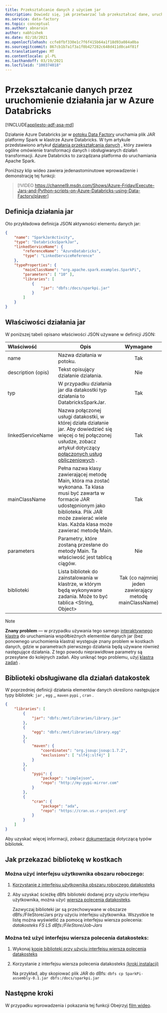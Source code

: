 ```yaml
---
title: Przekształcanie danych z użyciem jar
description: Dowiedz się, jak przetwarzać lub przekształcać dane, uruchamiając jar w obrębie Azure Data Factory potoku.
ms.service: data-factory
ms.topic: conceptual
ms.author: abnarain
author: nabhishek
ms.date: 02/10/2021
ms.openlocfilehash: ccfe8fbf330e1c7f6f415b64a1f18d93a084a0ba
ms.sourcegitcommit: 867cb1b7a1f3a1f0b427282c648d411d0ca4f81f
ms.translationtype: MT
ms.contentlocale: pl-PL
ms.lasthandoff: 03/19/2021
ms.locfileid: "100374018"
---
```

# <a name="transform-data-by-running-a-jar-activity-in-azure-databricks"></a>Przekształcanie danych przez uruchomienie działania jar w Azure Databricks

[!INCLUDE[appliesto-adf-asa-md](includes/appliesto-adf-asa-md.md)]

Działanie Azure Databricks jar w [potoku Data Factory](concepts-pipelines-activities.md) uruchamia plik JAR platformy Spark w klastrze Azure Databricks. W tym artykule przedstawiono artykuł [działania przekształcania danych](transform-data.md) , który zawiera ogólne omówienie transformacji danych i obsługiwanych działań transformacji. Azure Databricks to zarządzana platforma do uruchamiania Apache Spark.

Poniższy klip wideo zawiera jedenastominutowe wprowadzenie i demonstrację tej funkcji:

> [!VIDEO https://channel9.msdn.com/Shows/Azure-Friday/Execute-Jars-and-Python-scripts-on-Azure-Databricks-using-Data-Factory/player]

## <a name="databricks-jar-activity-definition"></a>Definicja działania jar

Oto przykładowa definicja JSON aktywności elementu danych jar:

```json
{
    "name": "SparkJarActivity",
    "type": "DatabricksSparkJar",
    "linkedServiceName": {
        "referenceName": "AzureDatabricks",
        "type": "LinkedServiceReference"
    },
    "typeProperties": {
        "mainClassName": "org.apache.spark.examples.SparkPi",
        "parameters": [ "10" ],
        "libraries": [
            {
                "jar": "dbfs:/docs/sparkpi.jar"
            }
        ]
    }
}

```

## <a name="databricks-jar-activity-properties"></a>Właściwości działania jar

W poniższej tabeli opisano właściwości JSON używane w definicji JSON:

|Właściwość|Opis|Wymagane|
|:--|---|:-:|
|name|Nazwa działania w potoku.|Tak|
|description (opis)|Tekst opisujący działanie działania.|Nie|
|typ|W przypadku działania jar dla datakostki typ działania to DatabricksSparkJar.|Tak|
|linkedServiceName|Nazwa połączonej usługi datakostki, w której działa działanie jar. Aby dowiedzieć się więcej o tej połączonej usłudze, zobacz artykuł dotyczący [połączonych usług obliczeniowych](compute-linked-services.md) .|Tak|
|mainClassName|Pełna nazwa klasy zawierającej metodę Main, która ma zostać wykonana. Ta klasa musi być zawarta w formacie JAR udostępnionym jako biblioteka. Plik JAR może zawierać wiele klas. Każda klasa może zawierać metodę Main.|Tak|
|parameters|Parametry, które zostaną przesłane do metody Main. Ta właściwość jest tablicą ciągów.|Nie|
|biblioteki|Lista bibliotek do zainstalowania w klastrze, w którym będą wykonywane zadania. Może to być tablica <String, Object>|Tak (co najmniej jeden zawierający metodę mainClassName)|

> [!NOTE]
> **Znany problem** — w przypadku używania tego samego [interaktywnego klastra](compute-linked-services.md#example---using-existing-interactive-cluster-in-databricks) do uruchamiania współbieżnych elementów danych jar (bez ponownego uruchomienia klastra) występuje znany problem w kostkach danych, gdzie w parametrach pierwszego działania będą używane również następujące działania. Z tego powodu nieprawidłowe parametry są przesyłane do kolejnych zadań. Aby uniknąć tego problemu, użyj [klastra zadań](compute-linked-services.md#example---using-new-job-cluster-in-databricks) .

## <a name="supported-libraries-for-databricks-activities"></a>Biblioteki obsługiwane dla działań datakostek

W poprzedniej definicji działania elementów danych określono następujące typy bibliotek: `jar` , `egg` ,, `maven` `pypi` , `cran` .

```json
{
    "libraries": [
        {
            "jar": "dbfs:/mnt/libraries/library.jar"
        },
        {
            "egg": "dbfs:/mnt/libraries/library.egg"
        },
        {
            "maven": {
                "coordinates": "org.jsoup:jsoup:1.7.2",
                "exclusions": [ "slf4j:slf4j" ]
            }
        },
        {
            "pypi": {
                "package": "simplejson",
                "repo": "http://my-pypi-mirror.com"
            }
        },
        {
            "cran": {
                "package": "ada",
                "repo": "https://cran.us.r-project.org"
            }
        }
    ]
}

```

Aby uzyskać więcej informacji, zobacz [dokumentację](/azure/databricks/dev-tools/api/latest/libraries#managedlibrarieslibrary) dotyczącą typów bibliotek.

## <a name="how-to-upload-a-library-in-databricks"></a>Jak przekazać bibliotekę w kostkach

### <a name="you-can-use-the-workspace-ui"></a>Można użyć interfejsu użytkownika obszaru roboczego:

1. [Korzystanie z interfejsu użytkownika obszaru roboczego datakosteks](/azure/databricks/libraries/#create-a-library)

2. Aby uzyskać ścieżkę dBfs biblioteki dodanej przy użyciu interfejsu użytkownika, można użyć [wiersza polecenia datakosteks](/azure/databricks/dev-tools/cli/#install-the-cli).

   Zazwyczaj biblioteki jar są przechowywane w obszarze dBfs:/FileStore/Jars przy użyciu interfejsu użytkownika. Wszystkie te listę można wyświetlić za pomocą interfejsu wiersza polecenia: *datakosteks FS LS dBfs:/FileStore/Job-Jars*

### <a name="or-you-can-use-the-databricks-cli"></a>Można też użyć interfejsu wiersza polecenia datakosteks:

1. Wykonaj [kopię biblioteki przy użyciu interfejsu wiersza polecenia datakosteks](/azure/databricks/dev-tools/cli/#copy-a-file-to-dbfs)

2. Korzystanie z interfejsu wiersza polecenia datakosteks [(kroki instalacji)](/azure/databricks/dev-tools/cli/#install-the-cli)

   Na przykład, aby skopiować plik JAR do dBfs: `dbfs cp SparkPi-assembly-0.1.jar dbfs:/docs/sparkpi.jar`

## <a name="next-steps"></a>Następne kroki

W przypadku wprowadzenia i pokazania tej funkcji Obejrzyj [film wideo](https://channel9.msdn.com/Shows/Azure-Friday/Execute-Jars-and-Python-scripts-on-Azure-Databricks-using-Data-Factory/player).
